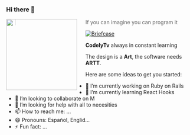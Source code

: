### Hi there 👋

<!--
**alexsk88/alexsk88** is a ✨ _special_ ✨ repository because its `README.md` (this file) appears on your GitHub profile.-->
<img src="https://blog.gft.com/es/wp-content/uploads/sites/3/2017/02/Frontend-spectrum_image1.png" align="left" width="192px" height="192px"/>
<img align="left" width="0" height="192px" hspace="10"/>

> If you can imagine you can program it

[![Briefcase](https://github.com/alexsk88)](briefcase-me)

**CodelyTv** always in constant learning

The design is a **Art**, the software needs **ARTT**.

Here are some ideas to get you started:

- 🔭 I’m currently working on Ruby on Rails 
- 🌱 I’m currently learning React Hooks
- 👯 I’m looking to collaborate on M
- 🤔 I’m looking for help with all to necesities
- 📫 How to reach me: ...
- 😄 Pronouns: Español, Englid...
- ⚡ Fun fact: ...
